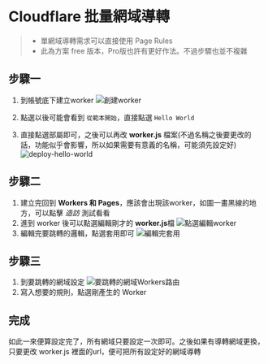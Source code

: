 # Cloudflare 批量網域導轉
> * 單網域導轉需求可以直接使用 Page Rules
> * 此為方案 free 版本，Pro版也許有更好作法。不過步驟也並不複雜

## 步驟一
1. 到帳號底下建立worker
![創建worker](https://github.com/user-attachments/assets/840ea81a-0224-4c0f-8337-c9a60d577bac)

2. 點選以後可能會看到 `從範本開始`，直接點選 `Hello World`
3. 直接點選部屬即可，之後可以再改 **worker.js** 檔案(不過名稱之後要更改的話，功能似乎會影響，所以如果需要有意義的名稱，可能須先設定好)
![deploy-hello-world](https://github.com/user-attachments/assets/fbfb3c4b-e0a3-4007-9bc4-ff5f8e78c654)


## 步驟二
1. 建立完回到 **Workers 和 Pages**，應該會出現該worker，如圖一畫黑線的地方，可以點擊 *造訪* 測試看看
2. 進到 worker 後可以點選編輯剛才的 **worker.js**檔
   ![點選編輯worker](https://github.com/user-attachments/assets/fcb7ca94-beda-47f9-b9ec-63eb3708f0a2)
3. 編輯完要跳轉的邏輯，點選套用即可
   ![編輯完套用](https://github.com/user-attachments/assets/a8069081-c06d-4164-8c84-6c7ddf5dd0a8)

## 步驟三
1. 到要跳轉的網域設定
   ![要跳轉的網域Workers路由](https://github.com/user-attachments/assets/7719886e-8ded-4b47-b3f2-a53669f250f1)
2. 寫入想要的規則，點選剛產生的 Worker

## 完成
如此一來便算設定完了，所有網域只要設定一次即可。之後如果有導轉網域更換，只要更改 worker.js 裡面的url，便可把所有設定好的網域導轉
